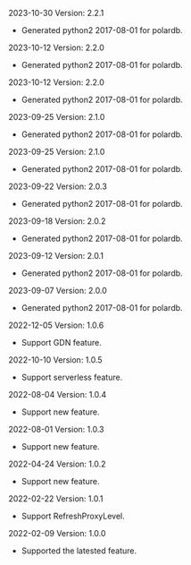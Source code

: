 2023-10-30 Version: 2.2.1
- Generated python2 2017-08-01 for polardb.

2023-10-12 Version: 2.2.0
- Generated python2 2017-08-01 for polardb.

2023-10-12 Version: 2.2.0
- Generated python2 2017-08-01 for polardb.

2023-09-25 Version: 2.1.0
- Generated python2 2017-08-01 for polardb.

2023-09-25 Version: 2.1.0
- Generated python2 2017-08-01 for polardb.

2023-09-22 Version: 2.0.3
- Generated python2 2017-08-01 for polardb.

2023-09-18 Version: 2.0.2
- Generated python2 2017-08-01 for polardb.

2023-09-12 Version: 2.0.1
- Generated python2 2017-08-01 for polardb.

2023-09-07 Version: 2.0.0
- Generated python2 2017-08-01 for polardb.

2022-12-05 Version: 1.0.6
- Support GDN feature.

2022-10-10 Version: 1.0.5
- Support serverless feature.

2022-08-04 Version: 1.0.4
- Support new feature.

2022-08-01 Version: 1.0.3
- Support new feature.

2022-04-24 Version: 1.0.2
- Support new feature.

2022-02-22 Version: 1.0.1
 - Support RefreshProxyLevel.

2022-02-09 Version: 1.0.0
- Supported the latested feature.


